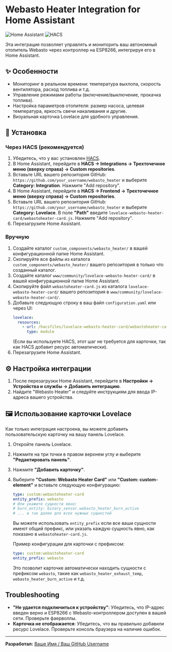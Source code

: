 # Webasto Heater Integration for Home Assistant

![Home Assistant](https://img.shields.io/badge/Home%20Assistant-000000?style=for-the-badge&logo=home-assistant&logoColor=white)
![HACS](https://img.shields.io/badge/HACS-Custom%20Integration-orange?style=for-the-badge&logo=home-assistant&logoColor=white)

Эта интеграция позволяет управлять и мониторить ваш автономный отопитель Webasto через контроллер на ESP8266, интегрируя его в Home Assistant.

## ✨ Особенности

* Мониторинг в реальном времени: температура выхлопа, скорость вентилятора, расход топлива и т.д.
* Управление режимами работы (включение/выключение, прокачка топлива).
* Настройка параметров отопителя: размер насоса, целевая температура, яркость свечи накаливания и другие.
* Визуальная карточка Lovelace для удобного управления.

## 🚀 Установка

### Через HACS (рекомендуется)

1.  Убедитесь, что у вас установлен [HACS](https://hacs.xyz/).
2.  В Home Assistant, перейдите в **HACS -> Integrations -> Трехточечное меню (вверху справа) -> Custom repositories**.
3.  Вставьте URL вашего репозитория GitHub: `https://github.com/your_username/webasto_heater` и выберите **Category: Integration**. Нажмите "Add repository".
4.  В Home Assistant, перейдите в **HACS -> Frontend -> Трехточечное меню (вверху справа) -> Custom repositories**.
5.  Вставьте URL вашего репозитория GitHub: `https://github.com/your_username/webasto_heater` и выберите **Category: Lovelace**. В поле **"Path"** введите `lovelace-webasto-heater-card/webastoheater-card.js`. Нажмите "Add repository".
6.  Перезагрузите Home Assistant.

### Вручную

1.  Создайте каталог `custom_components/webasto_heater/` в вашей конфигурационной папке Home Assistant.
2.  Скопируйте все файлы из каталога `custom_components/webasto_heater/` вашего репозитория в только что созданный каталог.
3.  Создайте каталог `www/community/lovelace-webasto-heater-card/` в вашей конфигурационной папке Home Assistant.
4.  Скопируйте файл `webastoheater-card.js` из каталога `lovelace-webasto-heater-card/` вашего репозитория в `www/community/lovelace-webasto-heater-card/`.
5.  Добавьте следующую строку в ваш файл `configuration.yaml` или через UI:
    ```yaml
    lovelace:
      resources:
        - url: /hacsfiles/lovelace-webasto-heater-card/webastoheater-card.js
          type: module
    ```
    (Если вы используете HACS, этот шаг не требуется для карточки, так как HACS добавит ресурс автоматически).
6.  Перезагрузите Home Assistant.

## ⚙️ Настройка интеграции

1.  После перезагрузки Home Assistant, перейдите в **Настройки -> Устройства и службы -> Добавить интеграцию**.
2.  Найдите "Webasto Heater" и следуйте инструкциям для ввода IP-адреса вашего устройства.

## 🖼️ Использование карточки Lovelace

Как только интеграция настроена, вы можете добавить пользовательскую карточку на вашу панель Lovelace.

1.  Откройте панель Lovelace.
2.  Нажмите на три точки в правом верхнем углу и выберите **"Редактировать панель"**.
3.  Нажмите **"Добавить карточку"**.
4.  Выберите **"Custom: Webasto Heater Card"** или **"Custom: custom-element"** и вставьте следующую конфигурацию:

    ```yaml
    type: custom:webastoheater-card
    entity_prefix: webasto
    # Или укажите сущности явно:
    # burn_entity: binary_sensor.webasto_heater_burn_active
    # ... и так далее для всех нужных сущностей
    ```

    Вы можете использовать `entity_prefix` если все ваши сущности имеют общий префикс, или указать каждую сущность явно, как показано в `webastoheater-card.js`.

    Пример конфигурации для карточки с префиксом:
    ```yaml
    type: custom:webastoheater-card
    entity_prefix: webasto
    ```
    Это позволит карточке автоматически находить сущности с префиксом `webasto`, такие как `webasto_heater_exhaust_temp`, `webasto_heater_burn_active` и т.д.

## Troubleshooting

* **"Не удается подключиться к устройству"**: Убедитесь, что IP-адрес введен верно и ESP8266 с Webasto-контроллером доступен в вашей сети. Проверьте фаерволлы.
* **Карточка не отображается**: Убедитесь, что вы правильно добавили ресурс Lovelace. Проверьте консоль браузера на наличие ошибок.

---
**Разработал:** [Ваше Имя / Ваш GitHub Username](https://github.com/your_username)
